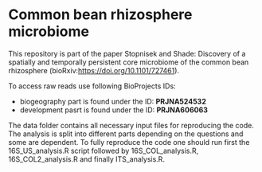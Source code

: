 # Common bean rhizosphere microbiome

This repository is part of the paper Stopnisek and Shade: Discovery of a spatially and temporally persistent core microbiome of the common bean rhizosphere (bioRxiv:https://doi.org/10.1101/727461).

To access raw reads use following BioProjects IDs:
- biogeography part is found under the ID: __PRJNA524532__
- development pasrt is found under the ID: __PRJNA606063__

The data folder contains all necessary input files for reproducing the code. 
The analysis is split into different parts depending on the questions and some are dependent. To fully reproduce the code one should run first the 16S_US_analysis.R script followed by 16S_COL_analysis.R, 16S_COL2_analysis.R and finally ITS_analysis.R.
